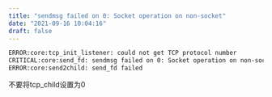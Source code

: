 ```yaml
---
title: "sendmsg failed on 0: Socket operation on non-socket"
date: "2021-09-16 10:04:16"
draft: false
---
```


```bash
ERROR:core:tcp_init_listener: could not get TCP protocol number
CRITICAL:core:send_fd: sendmsg failed on 0: Socket operation on non-socket
ERROR:core:send2child: send_fd failed
```

不要将tcp_child设置为0

